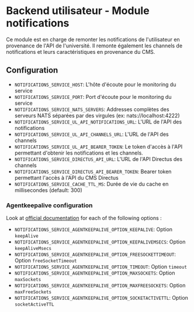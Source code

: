 # Backend utilisateur - Module notifications

Ce module est en charge de remonter les notifications de l'utilisateur en provenance de l'API de l'université. Il remonte également les channels de notifications et leurs caractéristiques en provenance du CMS.

## Configuration
- `NOTIFICATIONS_SERVICE_HOST`: L'hôte d'écoute pour le monitoring du service
- `NOTIFICATIONS_SERVICE_PORT`: Port d'écoute pour le monitoring du service
- `NOTIFICATIONS_SERVICE_NATS_SERVERS`: Addresses complètes des serveurs NATS séparées par des virgules (ex: nats://localhost:4222)
- `NOTIFICATIONS_SERVICE_UL_API_NOTIFICATIONS_URL`: L'URL de l'API des notifications
- `NOTIFICATIONS_SERVICE_UL_API_CHANNELS_URL`: L'URL de l'API des channels
- `NOTIFICATIONS_SERVICE_UL_API_BEARER_TOKEN`: Le token d'accès à l'API permettant d'obtenir les notifications et les channels.
- `NOTIFICATIONS_SERVICE_DIRECTUS_API_URL`: L'URL de l'API Directus des channels
- `NOTIFICATIONS_SERVICE_DIRECTUS_API_BEARER_TOKEN`: Bearer token permettant l'accès à l'API du CMS Directus
- `NOTIFICATIONS_SERVICE_CACHE_TTL_MS`: Durée de vie du cache en millisecondes (default: 300)

### Agentkeepalive configuration
Look at [official documentation](https://github.com/node-modules/agentkeepalive#new-agentoptions) for each of the following options :
- `NOTIFICATIONS_SERVICE_AGENTKEEPALIVE_OPTION_KEEPALIVE`: Option `keepAlive`
- `NOTIFICATIONS_SERVICE_AGENTKEEPALIVE_OPTION_KEEPALIVEMSECS`: Option `keepAliveMsecs`
- `NOTIFICATIONS_SERVICE_AGENTKEEPALIVE_OPTION_FREESOCKETTIMEOUT`: Option `freeSocketTimeout`
- `NOTIFICATIONS_SERVICE_AGENTKEEPALIVE_OPTION_TIMEOUT`: Option `timeout`
- `NOTIFICATIONS_SERVICE_AGENTKEEPALIVE_OPTION_MAXSOCKETS`: Option `maxSockets`
- `NOTIFICATIONS_SERVICE_AGENTKEEPALIVE_OPTION_MAXFREESOCKETS`: Option `maxFreeSockets`
- `NOTIFICATIONS_SERVICE_AGENTKEEPALIVE_OPTION_SOCKETACTIVETTL`: Option `socketActiveTTL`